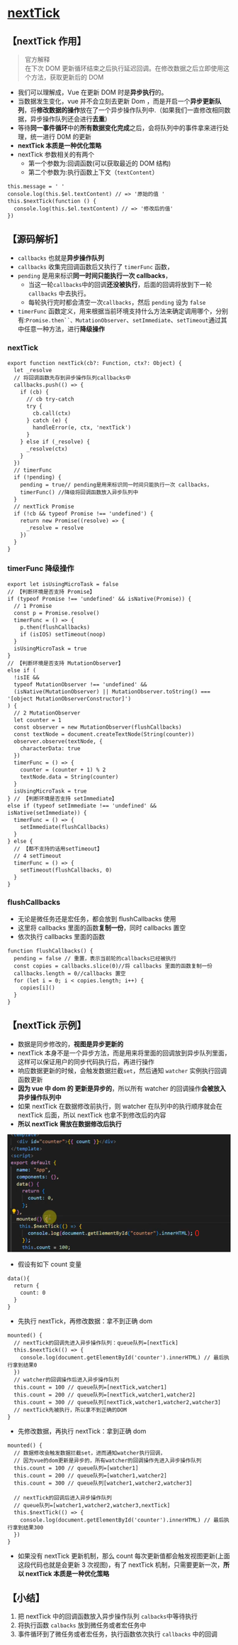 # [nextTick](https://www.bilibili.com/video/BV1YM411w7Zc/?spm_id_from=333.788.videopod.episodes&vd_source=9d75580d0b23d1137d56e03a996ac726&p=36)

## 【nextTick 作用】

> 官方解释  
> 在下次 DOM 更新循环结束之后执行延迟回调。在修改数据之后立即使用这个方法，获取更新后的 DOM

- 我们可以理解成，Vue 在更新 DOM 时是**异步执行**的。
- 当数据发生变化，vue 并不会立刻去更新 Dom ，而是开启一个**异步更新队列**，将**修改数据的操作**放在了一个异步操作队列中.（如果我们一直修改相同数据，异步操作队列还会进行**去重**）
- 等待**同一事件循环**中的**所有数据变化完成**之后，会将队列中的事件拿来进行处理，统一进行 D0M 的更新
- **nextTick 本质是一种优化策略**
- nextTick 参数相关的有两个
  - 第一个参数为:回调函数(可以获取最近的 DOM 结构)
  - 第二个参数为:执行函数上下文（`textContent`）

```js{2,4}
this.message = ' '
console.log(this.$el.textContent) // => '原始的值 '
this.$nextTick(function () {
  console.log(this.$el.textContent) // => '修改后的值'
})
```

## 【源码解析】

- `callbacks` 也就是**异步操作队列**
- `callbacks` 收集完回调函数后又执行了 `timerFunc` 函数，
- `pending` 是用来标识**同一时间只能执行一次 callbacks**，
  - 当这一轮`callbacks`中的回调**还没被执行**，后面的回调将放到下一轮 `callbacks` 中去执行。
  - 每轮执行完时都会清空一次`callbacks`，然后 `pending` 设为 `false`
- `timerFunc` 函数定义，用来根据当前环境支持什么方法来确定调用哪个，分别有:` Promise.then``、MutationObserver `、`setImmediate`、`setTimeout`通过其中任意一种方法，进行**降级操作**

### nextTick

```js{4,17,18,19}
export function nextTick(cb?: Function, ctx?: Object) {
  let _resolve
  // 将回调函数先存到异步操作队列callbacks中
  callbacks.push(() => {
    if (cb) {
      // cb try-catch
      try {
        cb.call(ctx)
      } catch (e) {
        handleError(e, ctx, 'nextTick')
      }
    } else if (_resolve) {
      _resolve(ctx)
    }
  })
  // timerFunc
  if (!pending) {
    pending = true// pending是用来标识同一时间只能执行一次 callbacks，
    timerFunc() //降级将回调函数放入异步队列中
  }
  // nextTick Promise
  if (!cb && typeof Promise !== 'undefined') {
    return new Promise((resolve) => {
      _resolve = resolve
    })
  }
}
```

### timerFunc 降级操作

```js{3,12,30,39}
export let isUsingMicroTask = false
// 【判断环境是否支持 Promise】
if (typeof Promise !== 'undefined' && isNative(Promise)) {
  // 1 Promise
  const p = Promise.resolve()
  timerFunc = () => {
    p.then(flushCallbacks)
    if (isIOS) setTimeout(noop)
  }
  isUsingMicroTask = true
}
// 【判断环境是否支持 MutationObserver】
else if (
  !isIE &&
  typeof MutationObserver !== 'undefined' &&
  (isNative(MutationObserver) || MutationObserver.toString() === '[object MutationObserverConstructor]')
) {
  // 2 MutationObserver
  let counter = 1
  const observer = new MutationObserver(flushCallbacks)
  const textNode = document.createTextNode(String(counter))
  observer.observe(textNode, {
    characterData: true
  })
  timerFunc = () => {
    counter = (counter + 1) % 2
    textNode.data = String(counter)
  }
  isUsingMicroTask = true
} // 【判断环境是否支持 setImmediate】
else if (typeof setImmediate !== 'undefined' && isNative(setImmediate)) {
  timerFunc = () => {
    setImmediate(flushCallbacks)
  }
} else {
  // 【都不支持的话用setTimeout】
  // 4 setTimeout
  timerFunc = () => {
    setTimeout(flushCallbacks, 0)
  }
}
```

### flushCallbacks

- 无论是微任务还是宏任务，都会放到 flushCallbacks 使用
- 这里将 callbacks 里面的函数**复制一份**，同时 callbacks 置空
- 依次执行 callbacks 里面的函数

```js{2,4}
function flushCallbacks() {
  pending = false // 重置，表示当前轮的callbacks已经被执行
  const copies = callbacks.slice(0)//将 callbacks 里面的函数复制一份
  callbacks.length = 0//callbacks 置空
  for (let i = 0; i < copies.length; i++) {
    copies[i]()
  }
}
```

## 【nextTick 示例】

- 数据是同步修改的，**视图是异步更新的**
- nextTick 本身不是一个异步方法，而是用来将里面的回调放到异步队列里面，这样可以保证用户的同步代码执行后，再进行操作
- 响应数据更新的时候，会触发数据拦截`set`，然后通知 `watcher` 实例执行回调函数更新
- **因为 vue 中 dom 的 更新是异步的**，所以所有 watcher 的回调操作**会被放入异步操作队列中**
- 如果 nextTick 在数据修改前执行，则 watcher 在队列中的执行顺序就会在 nextTick 后面，所以 nextTick 也拿不到修改后的内容
- **所以 nextTick 需放在数据修改后执行**

![alt text](nextTick.png)

- 假设有如下 count 变量

```js{3}
data(){
  return {
    count: 0
  }
}
```

- 先执行 nextTick，再修改数据：拿不到正确 dom

```js{3,6}
mounted() {
  // nextTick的回调先进入异步操作队列：queue队列=[nextTick]
  this.$nextTick(() => {
    console.log(document.getElementById('counter').innerHTML) // 最后执行拿到结果0
  })
  // watcher的回调操作后进入异步操作队列
  this.count = 100 // queue队列=[nextTick,watcher1]
  this.count = 200 // queue队列=[nextTick,watcher1,watcher2]
  this.count = 300 // queue队列[nextTick,watcher1,watcher2,watcher3]
  // nextTick先被执行，所以拿不到正确的DOM
}
```

- 先修改数据，再执行 nextTick：拿到正确 dom

```js{2,3,8}
mounted() {
  // 数据修改会触发数据拦截set，进而通知watcher执行回调，
  // 因为vue的dom更新是异步的，所有watcher的回调操作先进入异步操作队列
  this.count = 100 // queue队列=[watcher1]
  this.count = 200 // queue队列=[watcher1,watcher2]
  this.count = 300 // queue队列[watcher1,watcher2,watcher3]

  // nextTick的回调后进入异步操作队列
  // queue队列=[watcher1,watcher2,watcher3,nextTick]
  this.$nextTick(() => {
    console.log(document.getElementById('counter').innerHTML) // 最后执行拿到结果300
  })
}
```

- 如果没有 nextTick 更新机制，那么 count 每次更新值都会触发视图更新(上面这段代码也就是会更新 3 次视图)，有了 nextTick 机制，只需要更新一次，**所以 nextTick 本质是一种优化策略**

## 【小结】

1. 把 nextTick 中的回调函数放入异步操作队列 `calbacks`中等待执行
2. 将执行函数 `calbacks` 放到微任务或者宏任务中
3. 事件循环到了微任务或者宏任务，执行函数依次执行 `callbacks` 中的回调
